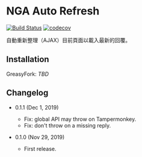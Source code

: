 NGA Auto Refresh
================

[![Build Status](https://travis-ci.com/eight04/nga-auto-refresh.svg?branch=master)](https://travis-ci.com/eight04/nga-auto-refresh)
[![codecov](https://codecov.io/gh/eight04/nga-auto-refresh/branch/master/graph/badge.svg)](https://codecov.io/gh/eight04/nga-auto-refresh)

自動重新整理（AJAX）目前頁面以載入最新的回覆。

Installation
------------

GreasyFork: *TBD*

Changelog
---------

* 0.1.1 (Dec 1, 2019)

  - Fix: global API may throw on Tampermonkey.
  - Fix: don't throw on a missing reply.

* 0.1.0 (Nov 29, 2019)

  - First release.
